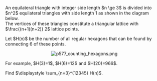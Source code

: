 <p>An equilateral triangle with integer side length $n \ge 3$ is divided into $n^2$ equilateral triangles with side length 1 as shown in the diagram below.<br />
The vertices of these triangles constitute a triangular lattice with $\frac{(n+1)(n+2)} 2$ lattice points.</p>
<p>Let $H(n)$ be the number of all regular hexagons that can be found by connecting 6 of these points.</p> 
<div style="text-align:center;">
<img src="project/images/p577_counting_hexagons.png" alt="p577_counting_hexagons.png" />
</div>

<p>
For example, $H(3)=1$, $H(6)=12$ and $H(20)=966$.</p>

<p>Find $\displaystyle \sum_{n=3}^{12345} H(n)$.</p>
